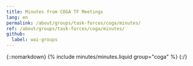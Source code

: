 ```yaml
---
title: Minutes from COGA TF Meetings
lang: en
permalink: /about/groups/task-forces/coga/minutes/
ref: /about/groups/task-forces/coga/minutes/
github:
  label: wai-groups
---
```


{::nomarkdown}
{% include minutes/minutes.liquid group="coga" %}
{:/}
